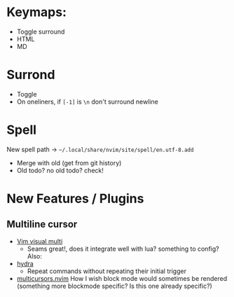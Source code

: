 # Keymaps:
- Toggle surround
- HTML
- MD

# Surrond
- Toggle
- On oneliners, if `[-1]` is `\n` don't surround newline


# Spell
New spell path -> `~/.local/share/nvim/site/spell/en.utf-8.add`
- Merge with old (get from git history)
- Old todo? no old todo? check!

# New Features / Plugins
## Multiline cursor
- [Vim visual multi](https://github.com/mg979/vim-visual-multi)
    - Seams great!, does it integrate well with lua? something to config?
Also:
- [hydra](https://github.com/mg979/vim-visual-multi)
    - Repeat commands without repeating their initial trigger
- [multicursors.nvim](github.com/smoka7/multicursors.nvim)
     How I wish block mode would sometimes be rendered (something more blockmode specific? Is this one already specific?)
